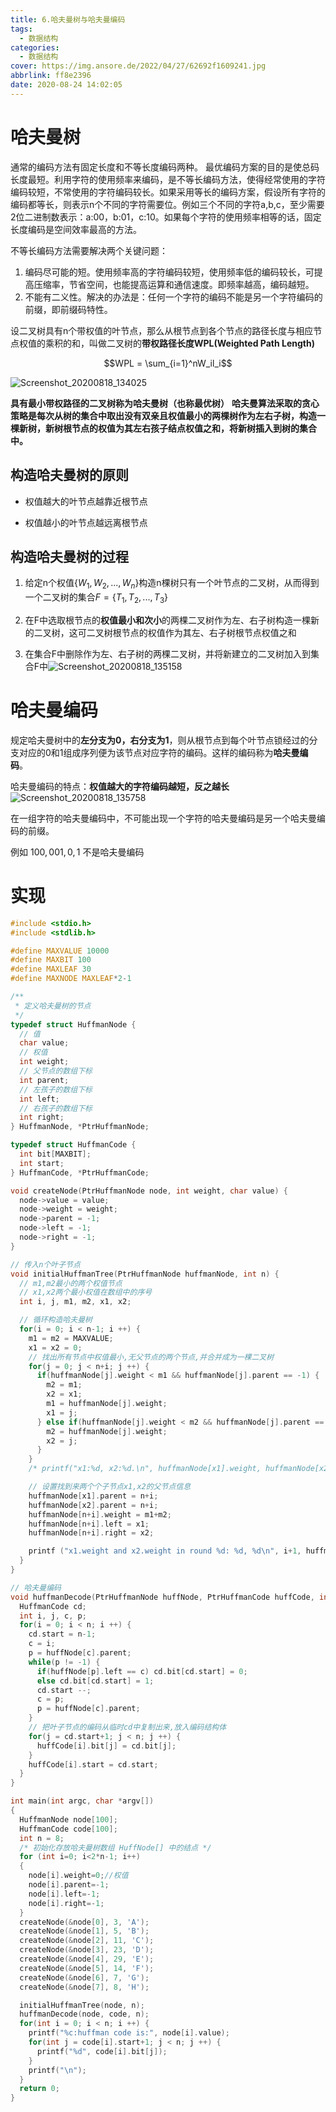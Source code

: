 ```yaml
---
title: 6.哈夫曼树与哈夫曼编码
tags:
  - 数据结构
categories:
  - 数据结构
cover: https://img.ansore.de/2022/04/27/62692f1609241.jpg
abbrlink: ff8e2396
date: 2020-08-24 14:02:05
---
```


# 哈夫曼树 

通常的编码方法有固定长度和不等长度编码两种。
最优编码方案的目的是使总码长度最短。利用字符的使用频率来编码，是不等长编码方法，使得经常使用的字符编码较短，不常使用的字符编码较长。如果采用等长的编码方案，假设所有字符的编码都等长，则表示n个不同的字符需要位。例如三个不同的字符a,b,c，至少需要2位二进制数表示：a:00，b:01，c:10。如果每个字符的使用频率相等的话，固定长度编码是空间效率最高的方法。

不等长编码方法需要解决两个关键问题：

1. 编码尽可能的短。使用频率高的字符编码较短，使用频率低的编码较长，可提高压缩率，节省空间，也能提高运算和通信速度。即频率越高，编码越短。
2. 不能有二义性。解决的办法是：任何一个字符的编码不能是另一个字符编码的前缀，即前缀码特性。

设二叉树具有n个带权值的叶节点，那么从根节点到各个节点的路径长度与相应节点权值的乘积的和，叫做二叉树的**带权路径长度WPL(Weighted Path Length)**

$$WPL = \sum_{i=1}^nW_il_i$$

![Screenshot_20200818_134025](https://img.ansore.de/2022/05/01/626e334c5b322.png)

**具有最小带权路径的二叉树称为哈夫曼树（也称最优树）**
**哈夫曼算法采取的贪心策略是每次从树的集合中取出没有双亲且权值最小的两棵树作为左右子树，构造一棵新树，新树根节点的权值为其左右孩子结点权值之和，将新树插入到树的集合中。**

## 构造哈夫曼树的原则

- 权值越大的叶节点越靠近根节点

- 权值越小的叶节点越远离根节点

## 构造哈夫曼树的过程

1. 给定n个权值$\{W_1,W_2,...,W_n\}$构造n棵树只有一个叶节点的二叉树，从而得到一个二叉树的集合$F=\{T_1,T_2,...,T_3\}$

2. 在F中选取根节点的**权值最小和次小**的两棵二叉树作为左、右子树构造一棵新的二叉树，这可二叉树根节点的权值作为其左、右子树根节点权值之和

3. 在集合F中删除作为左、右子树的两棵二叉树，并将新建立的二叉树加入到集合F中![Screenshot_20200818_135158](https://img.ansore.de/2022/05/01/626e334fbad26.png)

# 哈夫曼编码

规定哈夫曼树中的**左分支为0，右分支为1**，则从根节点到每个叶节点锁经过的分支对应的0和1组成序列便为该节点对应字符的编码。这样的编码称为**哈夫曼编码**。

哈夫曼编码的特点：**权值越大的字符编码越短，反之越长**![Screenshot_20200818_135758](https://img.ansore.de/2022/05/01/626e3357446a9.png)

在一组字符的哈夫曼编码中，不可能出现一个字符的哈夫曼编码是另一个哈夫曼编码的前缀。

例如 $100,001,0,1$ 不是哈夫曼编码

# 实现

```c
#include <stdio.h>
#include <stdlib.h>

#define MAXVALUE 10000
#define MAXBIT 100
#define MAXLEAF 30
#define MAXNODE MAXLEAF*2-1

/**
 * 定义哈夫曼树的节点
 */
typedef struct HuffmanNode {
  // 值
  char value;
  // 权值
  int weight;
  // 父节点的数组下标
  int parent;
  // 左孩子的数组下标
  int left;
  // 右孩子的数组下标
  int right;
} HuffmanNode, *PtrHuffmanNode;

typedef struct HuffmanCode {
  int bit[MAXBIT];
  int start;
} HuffmanCode, *PtrHuffmanCode;

void createNode(PtrHuffmanNode node, int weight, char value) {
  node->value = value;
  node->weight = weight;
  node->parent = -1;
  node->left = -1;
  node->right = -1;
}

// 传入n个叶子节点
void initialHuffmanTree(PtrHuffmanNode huffmanNode, int n) {
  // m1,m2最小的两个权值节点
  // x1,x2两个最小权值在数组中的序号
  int i, j, m1, m2, x1, x2;

  // 循环构造哈夫曼树
  for(i = 0; i < n-1; i ++) {
    m1 = m2 = MAXVALUE;
    x1 = x2 = 0;
    // 找出所有节点中权值最小,无父节点的两个节点,并合并成为一棵二叉树
    for(j = 0; j < n+i; j ++) {
      if(huffmanNode[j].weight < m1 && huffmanNode[j].parent == -1) {
        m2 = m1;
        x2 = x1;
        m1 = huffmanNode[j].weight;
        x1 = j;
      } else if(huffmanNode[j].weight < m2 && huffmanNode[j].parent == -1) {
        m2 = huffmanNode[j].weight;
        x2 = j;
      }
    }
    /* printf("x1:%d, x2:%d.\n", huffmanNode[x1].weight, huffmanNode[x2].weight); */

    // 设置找到来两个个子节点x1,x2的父节点信息
    huffmanNode[x1].parent = n+i;
    huffmanNode[x2].parent = n+i;
    huffmanNode[n+i].weight = m1+m2;
    huffmanNode[n+i].left = x1;
    huffmanNode[n+i].right = x2;

    printf ("x1.weight and x2.weight in round %d: %d, %d\n", i+1, huffmanNode[x1].weight, huffmanNode[x2].weight);  /* 用于测试 */
  }
}

// 哈夫曼编码
void huffmanDecode(PtrHuffmanNode huffNode, PtrHuffmanCode huffCode, int n) {
  HuffmanCode cd;
  int i, j, c, p;
  for(i = 0; i < n; i ++) {
    cd.start = n-1;
    c = i;
    p = huffNode[c].parent;
    while(p != -1) {
      if(huffNode[p].left == c) cd.bit[cd.start] = 0;
      else cd.bit[cd.start] = 1;
      cd.start --;
      c = p;
      p = huffNode[c].parent;
    }
    // 把叶子节点的编码从临时cd中复制出来,放入编码结构体
    for(j = cd.start+1; j < n; j ++) {
      huffCode[i].bit[j] = cd.bit[j];
    }
    huffCode[i].start = cd.start;
  }
}

int main(int argc, char *argv[])
{
  HuffmanNode node[100];
  HuffmanCode code[100];
  int n = 8;
  /* 初始化存放哈夫曼树数组 HuffNode[] 中的结点 */
  for (int i=0; i<2*n-1; i++)
  {
    node[i].weight=0;//权值
    node[i].parent=-1;
    node[i].left=-1;
    node[i].right=-1;
  }
  createNode(&node[0], 3, 'A');
  createNode(&node[1], 5, 'B');
  createNode(&node[2], 11, 'C');
  createNode(&node[3], 23, 'D');
  createNode(&node[4], 29, 'E');
  createNode(&node[5], 14, 'F');
  createNode(&node[6], 7, 'G');
  createNode(&node[7], 8, 'H');

  initialHuffmanTree(node, n);
  huffmanDecode(node, code, n);
  for(int i = 0; i < n; i ++) {
    printf("%c:huffman code is:", node[i].value);
    for(int j = code[i].start+1; j < n; j ++) {
      printf("%d", code[i].bit[j]);
    }
    printf("\n");
  }
  return 0;
}
```

